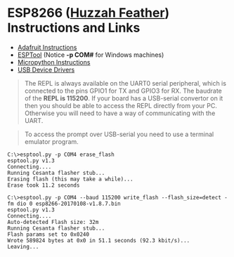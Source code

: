 # ESP8266 ([Huzzah Feather](https://www.adafruit.com/product/2821)) Instructions and Links

* [Adafruit Instructions](https://learn.adafruit.com/micropython-basics-how-to-load-micropython-on-a-board/esp8266?view=all)
* [ESPTool](https://github.com/espressif/esptool/) (Notice **-p COM#** for Windows machines)
* [Micropython Instructions](http://docs.micropython.org/en/latest/esp8266/esp8266/tutorial/intro.html)
* [USB Device Drivers](https://www.silabs.com/products/development-tools/software/usb-to-uart-bridge-vcp-drivers)

>The REPL is always available on the UART0 serial peripheral, which is connected to the pins GPIO1 for TX and GPIO3 for RX. The baudrate of the **REPL is 115200**. If your board has a USB-serial convertor on it then you should be able to access the REPL directly from your PC. Otherwise you will need to have a way of communicating with the UART.

>To access the prompt over USB-serial you need to use a terminal emulator program.

```
C:\>esptool.py -p COM4 erase_flash
esptool.py v1.3
Connecting....
Running Cesanta flasher stub...
Erasing flash (this may take a while)...
Erase took 11.2 seconds

C:\>esptool.py -p COM4 --baud 115200 write_flash --flash_size=detect -fm dio 0 esp8266-20170108-v1.8.7.bin
esptool.py v1.3
Connecting....
Auto-detected Flash size: 32m
Running Cesanta flasher stub...
Flash params set to 0x0240
Wrote 589824 bytes at 0x0 in 51.1 seconds (92.3 kbit/s)...
Leaving...
```
